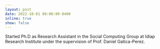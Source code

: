 ```yaml
---
layout: post
date: 2022-10-01 00:00:00-0400
inline: true
show: false
---
```


Started Ph.D as Research Assistant in the Social Computing Group at Idiap Research Institute under the supervision of Prof. Daniel Gatica-Perez.
